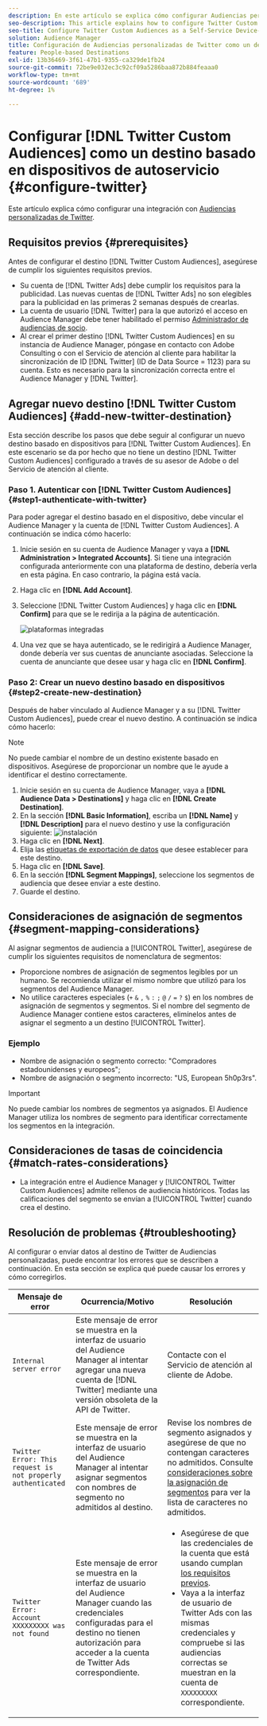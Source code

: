 ```yaml
---
description: En este artículo se explica cómo configurar Audiencias personalizadas de Twitter para integraciones nuevas y existentes.
seo-description: This article explains how to configure Twitter Custom Audiences for both new and existing integrations.
seo-title: Configure Twitter Custom Audiences as a Self-Service Device-Based Destination
solution: Audience Manager
title: Configuración de Audiencias personalizadas de Twitter como un destino basado en dispositivos de autoservicio
feature: People-based Destinations
exl-id: 13b36469-3f61-47b1-9355-ca329de1fb24
source-git-commit: 72be9e032ec3c92cf09a5286baa872b884feaaa0
workflow-type: tm+mt
source-wordcount: '689'
ht-degree: 1%

---
```


# Configurar [!DNL Twitter Custom Audiences] como un destino basado en dispositivos de autoservicio {#configure-twitter}

Este artículo explica cómo configurar una integración con [Audiencias personalizadas de Twitter](https://business.twitter.com/en/help/campaign-setup/campaign-targeting/custom-audiences.html).

## Requisitos previos {#prerequisites}

Antes de configurar el destino [!DNL Twitter Custom Audiences], asegúrese de cumplir los siguientes requisitos previos.

* Su cuenta de [!DNL Twitter Ads] debe cumplir los requisitos para la publicidad. Las nuevas cuentas de [!DNL Twitter Ads] no son elegibles para la publicidad en las primeras 2 semanas después de crearlas.
* La cuenta de usuario [!DNL Twitter] para la que autorizó el acceso en Audience Manager debe tener habilitado el permiso [Administrador de audiencias de socio](https://business.twitter.com/en/help/troubleshooting/multi-user-login-faq.html#accesslevels).
* Al crear el primer destino [!DNL Twitter Custom Audiences] en su instancia de Audience Manager, póngase en contacto con Adobe Consulting o con el Servicio de atención al cliente para habilitar la sincronización de ID [!DNL Twitter] (ID de Data Source = 1123) para su cuenta. Esto es necesario para la sincronización correcta entre el Audience Manager y [!DNL Twitter].

## Agregar nuevo destino [!DNL Twitter Custom Audiences] {#add-new-twitter-destination}

Esta sección describe los pasos que debe seguir al configurar un nuevo destino basado en dispositivos para [!DNL Twitter Custom Audiences]. En este escenario se da por hecho que no tiene un destino [!DNL Twitter Custom Audiences] configurado a través de su asesor de Adobe o del Servicio de atención al cliente.

### Paso 1. Autenticar con [!DNL Twitter Custom Audiences] {#step1-authenticate-with-twitter}

Para poder agregar el destino basado en el dispositivo, debe vincular el Audience Manager y la cuenta de [!DNL Twitter Custom Audiences]. A continuación se indica cómo hacerlo:

1. Inicie sesión en su cuenta de Audience Manager y vaya a **[!DNL Administration > Integrated Accounts]**. Si tiene una integración configurada anteriormente con una plataforma de destino, debería verla en esta página. En caso contrario, la página está vacía.
1. Haga clic en **[!DNL Add Account]**.
1. Seleccione [!DNL Twitter Custom Audiences] y haga clic en **[!DNL Confirm]** para que se le redirija a la página de autenticación.

   ![plataformas integradas](assets/dbd-integrated-platforms.png)

1. Una vez que se haya autenticado, se le redirigirá a Audience Manager, donde debería ver sus cuentas de anunciante asociadas. Seleccione la cuenta de anunciante que desee usar y haga clic en **[!DNL Confirm]**.

### Paso 2: Crear un nuevo destino basado en dispositivos {#step2-create-new-destination}

Después de haber vinculado al Audience Manager y a su [!DNL Twitter Custom Audiences], puede crear el nuevo destino. A continuación se indica cómo hacerlo:

>[!NOTE]
>
>No puede cambiar el nombre de un destino existente basado en dispositivos. Asegúrese de proporcionar un nombre que le ayude a identificar el destino correctamente.

1. Inicie sesión en su cuenta de Audience Manager, vaya a **[!DNL Audience Data > Destinations]** y haga clic en **[!DNL Create Destination]**.
1. En la sección **[!DNL Basic Information]**, escriba un **[!DNL Name]** y **[!DNL Description]** para el nuevo destino y use la configuración siguiente: ![instalación](assets/dbd-new-basic.png)
1. Haga clic en **[!DNL Next]**.
1. Elija las [etiquetas de exportación de datos](/help/using/features/data-export-controls.md#controls-labels) que desee establecer para este destino.
1. Haga clic en **[!DNL Save]**.
1. En la sección **[!DNL Segment Mappings]**, seleccione los segmentos de audiencia que desee enviar a este destino.
1. Guarde el destino.

## Consideraciones de asignación de segmentos {#segment-mapping-considerations}

Al asignar segmentos de audiencia a [!UICONTROL Twitter], asegúrese de cumplir los siguientes requisitos de nomenclatura de segmentos:

* Proporcione nombres de asignación de segmentos legibles por un humano. Se recomienda utilizar el mismo nombre que utilizó para los segmentos del Audience Manager.
* No utilice caracteres especiales (`+` `&` `,` `%` `:` `;` `@` `/` `=` `?` `$`) en los nombres de asignación de segmentos y segmentos. Si el nombre del segmento de Audience Manager contiene estos caracteres, elimínelos antes de asignar el segmento a un destino [!UICONTROL Twitter].

### Ejemplo

* Nombre de asignación o segmento correcto: &quot;Compradores estadounidenses y europeos&quot;;
* Nombre de asignación o segmento incorrecto: &quot;US, European 5h0p3rs&quot;.

>[!IMPORTANT]
>
>No puede cambiar los nombres de segmentos ya asignados. El Audience Manager utiliza los nombres de segmento para identificar correctamente los segmentos en la integración.

## Consideraciones de tasas de coincidencia {#match-rates-considerations}

* La integración entre el Audience Manager y [!UICONTROL Twitter Custom Audiences] admite rellenos de audiencia históricos. Todas las calificaciones del segmento se envían a [!UICONTROL Twitter] cuando crea el destino.

## Resolución de problemas {#troubleshooting}

Al configurar o enviar datos al destino de Twitter de Audiencias personalizadas, puede encontrar los errores que se describen a continuación. En esta sección se explica qué puede causar los errores y cómo corregirlos.

| Mensaje de error | Ocurrencia/Motivo | Resolución |
|---|---|---|
| `Internal server error` | Este mensaje de error se muestra en la interfaz de usuario del Audience Manager al intentar agregar una nueva cuenta de [!DNL Twitter] mediante una versión obsoleta de la API de Twitter. | Contacte con el Servicio de atención al cliente de Adobe. |
| `Twitter Error: This request is not properly authenticated` | Este mensaje de error se muestra en la interfaz de usuario del Audience Manager al intentar asignar segmentos con nombres de segmento no admitidos al destino. | Revise los nombres de segmento asignados y asegúrese de que no contengan caracteres no admitidos. Consulte [consideraciones sobre la asignación de segmentos](#segment-mapping-considerations) para ver la lista de caracteres no admitidos. |
| `Twitter Error: Account XXXXXXXXX was not found` | Este mensaje de error se muestra en la interfaz de usuario del Audience Manager cuando las credenciales configuradas para el destino no tienen autorización para acceder a la cuenta de Twitter Ads correspondiente. | <ul><li>Asegúrese de que las credenciales de la cuenta que está usando cumplan [los requisitos previos](#prerequisites).</li><li>Vaya a la interfaz de usuario de Twitter Ads con las mismas credenciales y compruebe si las audiencias correctas se muestran en la cuenta de `XXXXXXXXX` correspondiente. </li></ul> |